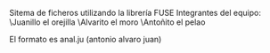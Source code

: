 Sitema de ficheros utilizando la librería FUSE
Integrantes del equipo:
  \Juanillo el orejilla
  \Alvarito el moro
  \Antoñito el pelao

El formato es anal.ju (antonio alvaro juan)
